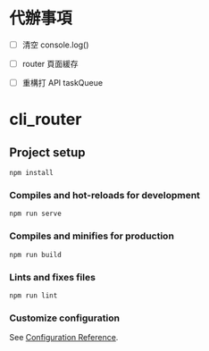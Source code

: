 # 代辦事項

- [ ] 清空 console.log()
- [ ] router 頁面緩存
- [ ] 重構打 API taskQueue


# cli_router

## Project setup
```
npm install
```

### Compiles and hot-reloads for development
```
npm run serve
```

### Compiles and minifies for production
```
npm run build
```

### Lints and fixes files
```
npm run lint
```

### Customize configuration
See [Configuration Reference](https://cli.vuejs.org/config/).
